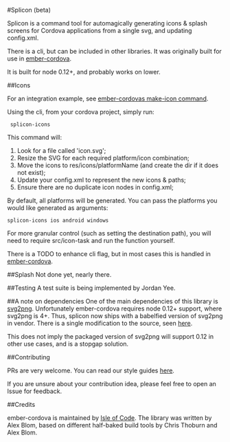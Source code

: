 #Splicon (beta)

Splicon is a command tool for automagically generating icons &
splash screens for Cordova applications from a single svg, and updating config.xml.

There is a cli, but can be included in other libraries. It was
originally built for use in [ember-cordova](https://github.com/isleofcode/ember-cordova).

It is built for node 0.12+, and probably works on lower.

##Icons

For an integration example, see [ember-cordovas make-icon command](https://github.com/isleofcode/ember-cordova/tree/master/lib/commands/make-icons.js).

Using the cli, from your cordova project, simply run:

```
 splicon-icons
```

This command will:

1. Look for a file called 'icon.svg';
2. Resize the SVG for each required platform/icon combination;
3. Move the icons to res/icons/platformName (and create the dir if it
   does not exist);
4. Update your config.xml to represent the new icons & paths;
5. Ensure there are no duplicate icon nodes in config.xml;

By default, all platforms will be generated. You can pass the platforms
you would like generated as arguments:

```
splicon-icons ios android windows
```

For more granular control (such as setting the destination path), you
will need to require src/icon-task and run the function yourself.

There is a TODO to enhance cli flag, but in most cases this is handled in [ember-cordova](https://github.com/isleofcode/ember-cordova).

##Splash
Not done yet, nearly there.

##Testing
A test suite is being implemented by Jordan Yee.

##A note on dependencies
One of the main dependencies of this library is
[svg2png](https://github.com/domenic/svg2png). Unfortunately
ember-cordova requires node 0.12+ support, where svg2png is 4+. Thus, splicon now ships with a babelfied version of svg2png in vendor.
There is a single modification to the source, seen [here](https://github.com/isleofcode/splicon/commit/647b2a7d931bc282da079c646e65adaf39f28bec).

This does not imply the packaged version of svg2png will support 0.12 in
other use cases, and is a stopgap solution.

##Contributing

PRs are very welcome. You can read our style guides [here](https://github.com/isleofcode/style-guide).

If you are unsure about your contribution idea, please feel free to
open an Issue for feedback.

##Credits

ember-cordova is maintained by [Isle of Code](https://isleofcode.com).
The library was written by Alex Blom, based on different half-baked
build tools by Chris Thoburn and Alex Blom.
